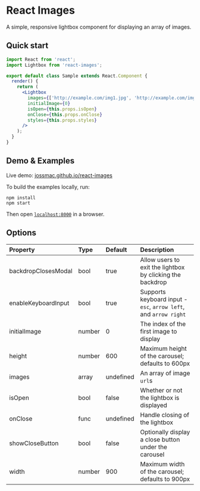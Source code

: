 # React Images

A simple, responsive lightbox component for displaying an array of images.


## Quick start

```jsx
import React from 'react';
import Lightbox from 'react-images';

export default class Sample extends React.Component {
  render() {
    return (
      <Lightbox
      	images={['http://example.com/img1.jpg', 'http://example.com/img2.jpg']}
      	initialImage={0}
      	isOpen={this.props.isOpen}
      	onClose={this.props.onClose}
      	styles={this.props.styles}
      />
    );
  }
}
```


## Demo & Examples

Live demo: [jossmac.github.io/react-images](http://jossmac.github.io/react-images/)

To build the examples locally, run:

```
npm install
npm start
```

Then open [`localhost:8000`](http://localhost:8000) in a browser.

## Options

<table><thead>
<tr>
<th align="left">Property</th>
<th align="left">Type</th>
<th align="left">Default</th>
<th align="left">Description</th>
</tr>
</thead><tbody>
<tr>
<td align="left">backdropClosesModal</td>
<td align="left">bool</td>
<td align="left">true</td>
<td align="left">Allow users to exit the lightbox by clicking the backdrop</td>
</tr>
<tr>
<td align="left">enableKeyboardInput</td>
<td align="left">bool</td>
<td align="left">true</td>
<td align="left">Supports keyboard input - <code>esc</code>, <code>arrow left</code>, and <code>arrow right</code></td>
</tr>
<tr>
<td align="left">initialImage</td>
<td align="left">number</td>
<td align="left">0</td>
<td align="left">The index of the first image to display</td>
</tr>
<tr>
<td align="left">height</td>
<td align="left">number</td>
<td align="left">600</td>
<td align="left">Maximum height of the carousel; defaults to 600px</td>
</tr>
<tr>
<td align="left">images</td>
<td align="left">array</td>
<td align="left">undefined</td>
<td align="left">An array of image <code>url</code>s</td>
</tr>
<tr>
<td align="left">isOpen</td>
<td align="left">bool</td>
<td align="left">false</td>
<td align="left">Whether or not the lightbox is displayed</td>
</tr>
<tr>
<td align="left">onClose</td>
<td align="left">func</td>
<td align="left">undefined</td>
<td align="left">Handle closing of the lightbox</td>
</tr>
<tr>
<td align="left">showCloseButton</td>
<td align="left">bool</td>
<td align="left">false</td>
<td align="left">Optionally display a close button under the carousel</td>
</tr>
<tr>
<td align="left">width</td>
<td align="left">number</td>
<td align="left">900</td>
<td align="left">Maximum width of the carousel; defaults to 900px</td>
</tr>
</tbody></table>
